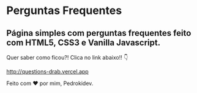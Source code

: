 <h1>Perguntas Frequentes</h1>
<h2>Página simples com perguntas frequentes feito com HTML5, CSS3 e Vanilla Javascript.</h2>
<p>Quer saber como ficou?! Clica no link abaixo!! 👇</p>

http://questions-drab.vercel.app

<p>Feito com ♥ por mim, Pedrokidev.</p>
